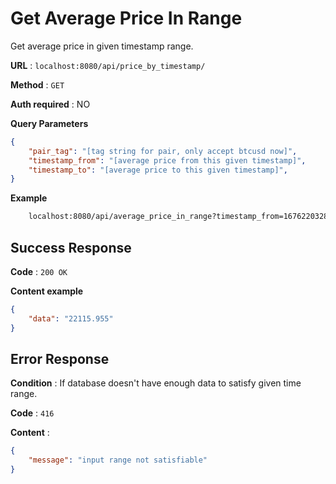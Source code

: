 # Get Average Price In Range

Get average price in given timestamp range.

**URL** : `localhost:8080/api/price_by_timestamp/`

**Method** : `GET`

**Auth required** : NO

**Query Parameters**

```json
{
    "pair_tag": "[tag string for pair, only accept btcusd now]",
    "timestamp_from": "[average price from this given timestamp]",
    "timestamp_to": "[average price to this given timestamp]",
}
```

**Example**

```bash
    localhost:8080/api/average_price_in_range?timestamp_from=1676220328&timestamp_to=1676220568&pair_tag=btcusd
```

## Success Response

**Code** : `200 OK`

**Content example**

```json
{
    "data": "22115.955"
}
```

## Error Response

**Condition** : If database doesn't have enough data to satisfy given time range.

**Code** : `416`

**Content** :

```json
{
    "message": "input range not satisfiable"
}
```